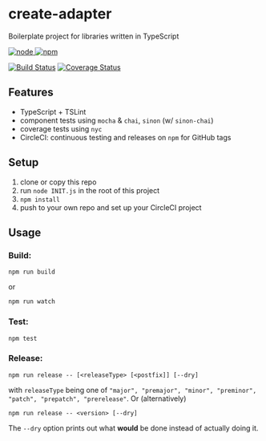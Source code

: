 # create-adapter
Boilerplate project for libraries written in TypeScript

[![node](https://img.shields.io/node/v/@iobroker/create-adapter.svg) ![npm](https://img.shields.io/npm/v/@iobroker/create-adapter.svg)](https://www.npmjs.com/package/@iobroker/create-adapter)

[![Build Status](https://img.shields.io/circleci/project/github/AlCalzone/create-adapter.svg)](https://circleci.com/gh/AlCalzone/create-adapter)
[![Coverage Status](https://img.shields.io/coveralls/github/AlCalzone/create-adapter.svg)](https://coveralls.io/github/AlCalzone/create-adapter)

## Features
* TypeScript + TSLint
* component tests using `mocha` & `chai`, `sinon` (w/ `sinon-chai`)
* coverage tests using `nyc`
* CircleCI: continuous testing and releases on `npm` for GitHub tags

## Setup
1. clone or copy this repo
2. run `node INIT.js` in the root of this project
3. `npm install`
4. push to your own repo and set up your CircleCI project

## Usage
### Build:
```
npm run build
```
or
```
npm run watch
```

### Test:
```
npm test
```

### Release:
```
npm run release -- [<releaseType> [<postfix]] [--dry]
```
with `releaseType` being one of `"major", "premajor", "minor", "preminor", "patch", "prepatch", "prerelease"`. Or (alternatively)  
```
npm run release -- <version> [--dry]
```
The `--dry` option prints out what **would** be done instead of actually doing it.
